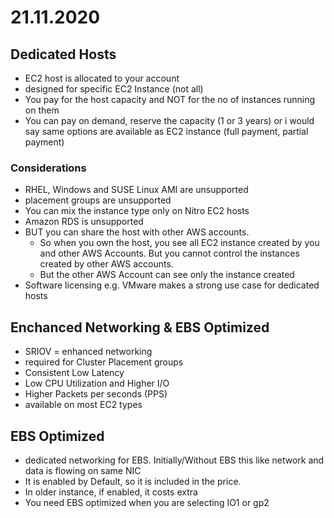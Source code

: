 # 21.11.2020

## Dedicated Hosts

* EC2 host is allocated to your account
* designed for specific EC2 Instance (not all)
* You pay for the host capacity and NOT for the no of instances running on them
* You can pay on demand, reserve the capacity (1 or 3 years) or i would say same options are available as EC2 instance (full payment, partial payment)

### Considerations

* RHEL, Windows and SUSE Linux AMI are unsupported
* placement groups are unsupported
* You can mix the instance type only on Nitro EC2 hosts
* Amazon RDS is unsupported
* BUT you can share the host with other AWS accounts.
  * So when you own the host, you see all EC2 instance created by you and other AWS Accounts. But you cannot control the instances created by other AWS accounts.
  * But the other AWS Account can see only the instance created
* Software licensing e.g. VMware makes a strong use case for dedicated hosts

## Enchanced Networking & EBS Optimized

* SRIOV = enhanced networking
* required for Cluster Placement groups
* Consistent Low Latency
* Low CPU Utilization and Higher I/O
* Higher Packets per seconds (PPS)
* available on most EC2 types

## EBS Optimized

* dedicated networking for EBS. Initially/Without EBS this like network and data is flowing on same NIC
* It is enabled by Default, so it is included in the price.
* In older instance, if enabled, it costs extra
* You need EBS optimized when you are selecting IO1 or gp2